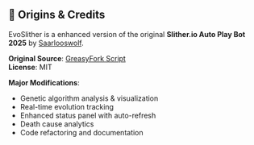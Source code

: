 ## 🧬 Origins & Credits

EvoSlither is a enhanced version of the original **Slither.io Auto Play Bot 2025** by [Saarlooswolf](https://greasyfork.org/en/users/987654-saarlooswolf).

**Original Source**: [GreasyFork Script](https://greasyfork.org/en/scripts/514745-slither-io-auto-play-bot-2025)  
**License**: MIT  

**Major Modifications**:
- Genetic algorithm analysis & visualization
- Real-time evolution tracking
- Enhanced status panel with auto-refresh
- Death cause analytics
- Code refactoring and documentation